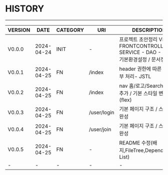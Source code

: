 # HISTORY
---

|VERSION|DATE|CATEGORY|URI|DESCRIPTION|
|------|---|---|---|---|
|V0.0.0|2024-04-24|INIT|-|프로젝트 초안정리 VIEW - FRONTCONTROLLER - SERVICE - DAO - DTO / 기본환경설정 / 문서정리|
|V0.0.1|2024-04-25|FN|/index| header 권한에 따른 표시여부 처리- JSTL |
|V0.0.2|2024-04-25|FN|/index| nav 홈/로고/Search Input 추가 / 기본 스타일 변경(flex) |
|V0.0.3|2024-04-25|FN|/user/login| 기본 페이지 구조 / 스타일링 완성 |
|V0.0.4|2024-04-25|FN|/user/join| 기본 페이지 구조 / 스타일링 완성 |
|V0.0.5|2024-04-25|FN|-|README 수정(배지,FileTree,Dependencies List)|
|-|-|-|-|-|
